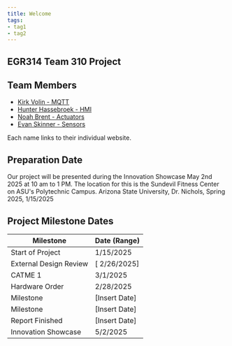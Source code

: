 ```yaml
---
title: Welcome
tags:
- tag1
- tag2
---
```


## EGR314 Team 310 Project

## Team Members

- [Kirk Volin - MQTT](https://kirkvolin.github.io/)
- [Hunter Hassebroek - HMI](https://khakisaturday.github.io/)
- [Noah Brent - Actuators](https://nbrentasu.github.io/NBrent/)
- [Evan Skinner - Sensors](https://eeskinn1.github.io/)

Each name links to their individual website.

## Preparation Date

Our project will be presented during the Innovation Showcase May 2nd 2025 at 10 am to 1 PM. The location for this is the Sundevil Fitness Center on ASU's Polytechnic Campus.
Arizona State University, Dr. Nichols, Spring 2025, 1/15/2025

## Project Milestone Dates

| Milestone                | Date (Range)       |
|--------------------------|--------------------|
| Start of Project          | 1/15/2025      |
| External Design Review | [ 2/26/2025]      |
| CATME 1             | 3/1/2025      |
| Hardware Order      | 2/28/2025      |
| Milestone      | [Insert Date]      |
| Milestone             | [Insert Date]      |
| Report Finished      | [Insert Date]      |
| Innovation Showcase       | 5/2/2025      |

